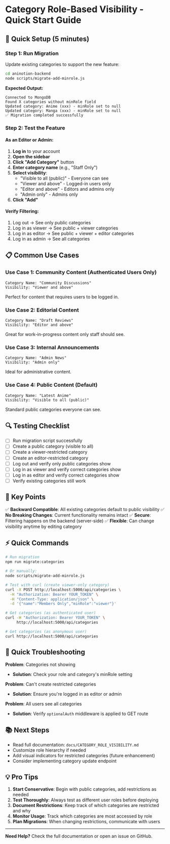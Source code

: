 # Category Role-Based Visibility - Quick Start Guide

## 🚀 Quick Setup (5 minutes)

### Step 1: Run Migration
Update existing categories to support the new feature:

```bash
cd aninotion-backend
node scripts/migrate-add-minrole.js
```

**Expected Output:**
```
Connected to MongoDB
Found X categories without minRole field
Updated category: Anime (xxx) - minRole set to null
Updated category: Manga (xxx) - minRole set to null
✅ Migration completed successfully
```

### Step 2: Test the Feature

#### As an Editor or Admin:

1. **Log in** to your account
2. **Open the sidebar**
3. **Click "Add Category"** button
4. **Enter category name** (e.g., "Staff Only")
5. **Select visibility**:
   - "Visible to all (public)" - Everyone can see
   - "Viewer and above" - Logged-in users only
   - "Editor and above" - Editors and admins only
   - "Admin only" - Admins only
6. **Click "Add"**

#### Verify Filtering:

1. Log out → See only public categories
2. Log in as viewer → See public + viewer categories
3. Log in as editor → See public + viewer + editor categories
4. Log in as admin → See all categories

## 📋 Common Use Cases

### Use Case 1: Community Content (Authenticated Users Only)
```
Category Name: "Community Discussions"
Visibility: "Viewer and above"
```
Perfect for content that requires users to be logged in.

### Use Case 2: Editorial Content
```
Category Name: "Draft Reviews"
Visibility: "Editor and above"
```
Great for work-in-progress content only staff should see.

### Use Case 3: Internal Announcements
```
Category Name: "Admin News"
Visibility: "Admin only"
```
Ideal for administrative content.

### Use Case 4: Public Content (Default)
```
Category Name: "Latest Anime"
Visibility: "Visible to all (public)"
```
Standard public categories everyone can see.

## 🔍 Testing Checklist

- [ ] Run migration script successfully
- [ ] Create a public category (visible to all)
- [ ] Create a viewer-restricted category
- [ ] Create an editor-restricted category
- [ ] Log out and verify only public categories show
- [ ] Log in as viewer and verify correct categories show
- [ ] Log in as editor and verify correct categories show
- [ ] Verify existing categories still work

## 🎯 Key Points

✅ **Backward Compatible**: All existing categories default to public visibility
✅ **No Breaking Changes**: Current functionality remains intact
✅ **Secure**: Filtering happens on the backend (server-side)
✅ **Flexible**: Can change visibility anytime by editing category

## ⚡ Quick Commands

```bash
# Run migration
npm run migrate:categories

# Or manually:
node scripts/migrate-add-minrole.js

# Test with curl (create viewer-only category)
curl -X POST http://localhost:5000/api/categories \
  -H "Authorization: Bearer YOUR_TOKEN" \
  -H "Content-Type: application/json" \
  -d '{"name":"Members Only","minRole":"viewer"}'

# Get categories (as authenticated user)
curl -H "Authorization: Bearer YOUR_TOKEN" \
     http://localhost:5000/api/categories

# Get categories (as anonymous user)
curl http://localhost:5000/api/categories
```

## 🐛 Quick Troubleshooting

**Problem**: Categories not showing
- **Solution**: Check your role and category's minRole setting

**Problem**: Can't create restricted categories
- **Solution**: Ensure you're logged in as editor or admin

**Problem**: All users see all categories
- **Solution**: Verify `optionalAuth` middleware is applied to GET route

## 📚 Next Steps

- Read full documentation: `docs/CATEGORY_ROLE_VISIBILITY.md`
- Customize role hierarchy if needed
- Add visual indicators for restricted categories (future enhancement)
- Consider implementing category update endpoint

## 💡 Pro Tips

1. **Start Conservative**: Begin with public categories, add restrictions as needed
2. **Test Thoroughly**: Always test as different user roles before deploying
3. **Document Restrictions**: Keep track of which categories are restricted and why
4. **Monitor Usage**: Track which categories are most accessed by role
5. **Plan Migrations**: When changing restrictions, communicate with users

---

**Need Help?** Check the full documentation or open an issue on GitHub.
